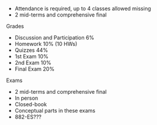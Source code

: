 - Attendance is required, up to 4 classes allowed missing
- 2 mid-terms and comprehensive final

Grades
- Discussion and Participation 6%
- Homework 10% (10 HWs)
- Quizzes 44%
- 1st Exam 10%
- 2nd Exam 10%
- Final Exam 20%

Exams
- 2 mid-terms and comprehensive final
- In person
- Closed-book
- Conceptual parts in these exams
- 882-ES???